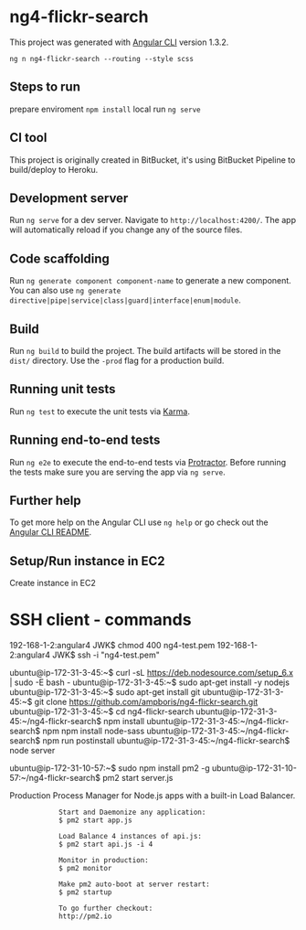 # ng4-flickr-search

This project was generated with [Angular CLI](https://github.com/angular/angular-cli) version 1.3.2.

`ng n ng4-flickr-search --routing --style scss`

## Steps to run

prepare enviroment `npm install`
local run `ng serve`

## CI tool
This project is originally created in BitBucket, it's using BitBucket Pipeline to build/deploy to Heroku.

## Development server

Run `ng serve` for a dev server. Navigate to `http://localhost:4200/`. The app will automatically reload if you change any of the source files.

## Code scaffolding

Run `ng generate component component-name` to generate a new component. You can also use `ng generate directive|pipe|service|class|guard|interface|enum|module`.

## Build

Run `ng build` to build the project. The build artifacts will be stored in the `dist/` directory. Use the `-prod` flag for a production build.

## Running unit tests

Run `ng test` to execute the unit tests via [Karma](https://karma-runner.github.io).

## Running end-to-end tests

Run `ng e2e` to execute the end-to-end tests via [Protractor](http://www.protractortest.org/).
Before running the tests make sure you are serving the app via `ng serve`.

## Further help

To get more help on the Angular CLI use `ng help` or go check out the [Angular CLI README](https://github.com/angular/angular-cli/blob/master/README.md).

## Setup/Run instance in EC2

Create instance in EC2


# SSH client - commands

192-168-1-2:angular4 JWK$ chmod 400 ng4-test.pem
192-168-1-2:angular4 JWK$ ssh -i "ng4-test.pem" 

ubuntu@ip-172-31-3-45:~$ curl -sL https://deb.nodesource.com/setup_6.x | sudo -E bash -
ubuntu@ip-172-31-3-45:~$ sudo apt-get install -y nodejs
ubuntu@ip-172-31-3-45:~$ sudo apt-get install git
ubuntu@ip-172-31-3-45:~$ git clone https://github.com/ampboris/ng4-flickr-search.git
ubuntu@ip-172-31-3-45:~$ cd ng4-flickr-search
ubuntu@ip-172-31-3-45:~/ng4-flickr-search$ npm install
ubuntu@ip-172-31-3-45:~/ng4-flickr-search$ npm npm install node-sass
ubuntu@ip-172-31-3-45:~/ng4-flickr-search$ npm run postinstall
ubuntu@ip-172-31-3-45:~/ng4-flickr-search$ node server

ubuntu@ip-172-31-10-57:~$ sudo npm install pm2 -g
ubuntu@ip-172-31-10-57:~/ng4-flickr-search$ pm2 start server.js

Production Process Manager for Node.js apps
                     with a built-in Load Balancer.


                Start and Daemonize any application:
                $ pm2 start app.js

                Load Balance 4 instances of api.js:
                $ pm2 start api.js -i 4

                Monitor in production:
                $ pm2 monitor

                Make pm2 auto-boot at server restart:
                $ pm2 startup

                To go further checkout:
                http://pm2.io
